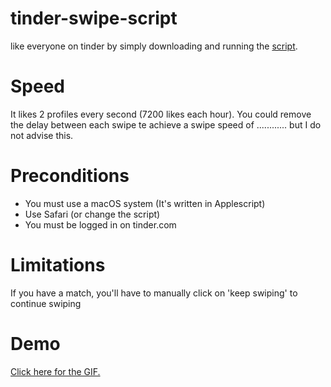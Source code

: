 # tinder-swipe-script
like everyone on tinder by simply downloading and running the [script](https://github.com/Kevin-De-Koninck/tinder-swipe-script/blob/master/TinderBot.scpt?raw=true).

# Speed
It likes 2 profiles every second (7200 likes each hour). You could remove the delay between each swipe te achieve a swipe speed of ............ but I do not advise this.

# Preconditions
- You must use a macOS system (It's written in Applescript)
- Use Safari (or change the script)
- You must be logged in on tinder.com

# Limitations
If you have a match, you'll have to manually click on 'keep swiping' to continue swiping

# Demo
[Click here for the GIF.](https://github.com/Kevin-De-Koninck/tinder-swipe-script/blob/master/GGdsGcC7zs.gif)
